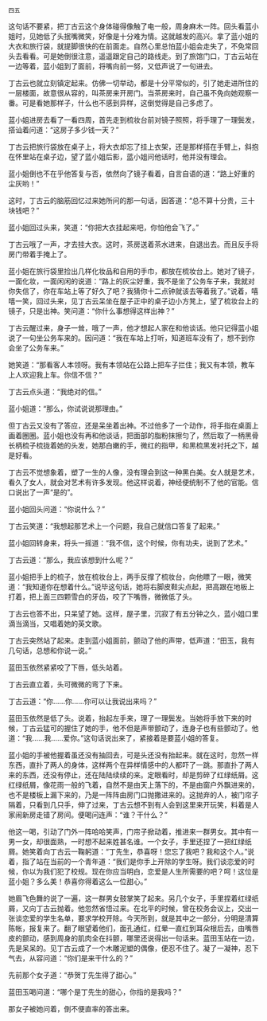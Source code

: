     四五 

   这句话不要紧，把丁古云这个身体碰得像触了电一般，周身麻木一阵。回头看蓝小姐时，见她低了头抿嘴微笑，好像是十分难为情。这就越发的高兴。拿了蓝小姐的大衣和旅行袋，就提脚很快的在前面走。自然心里总怕蓝小姐会走失了，不免常回头去看看。可是她倒很注意，遥遥跟定自己的路线走。到了旅馆门口，丁古云站在一边等着，蓝小姐到了面前，将嘴向前一努，又低声说了一句进去。

   丁古云也就立刻镇定起来。仿佛一切举动，都是十分平常似的，引了她走进所住的一层楼面，故意很从容的，叫茶房来开房门。当茶房来时，自己虽不免向她观察一番。可是看她那样子，什么也不感到异样，这倒觉得是自己多虑了。

   蓝小姐进房去看了一看四周，首先走到梳妆台前对镜子照照，将手理了一理鬓发，搭讪着问道：“这房子多少钱一天？”

   丁古云把旅行袋放在桌子上，将大衣却忘了挂上衣架，还是那样搭在手臂上，斜抱在怀里站在桌子边，望了蓝小姐后影，蓝小姐问他话时，他并没有理会。

   蓝小姐倒也不在乎他答复与否，依然向了镜子看着，自言自语的道：“路上好重的尘灰哟！”

   这时，丁古云的脑筋回忆过来她所问的那一句话，因答道：“总不算十分贵，三十块钱吧？”

   蓝小姐回过头来，笑道：“你把大衣挂起来吧，你怕他会飞了。”

   丁古云哦了一声，才去挂大衣。这时，茶房送着茶水进来，自退出去。而且反手将房门带着手掩上了。

   蓝小姐在旅行袋里捡出几样化妆品和自用的手巾，都放在梳妆台上。她对了镜子，一面化妆，一面闲闲的说道：“路上的灰尘好重，我不是坐了公务车子来，我就对你失信了，你在车站上等了好久了吧？我猜你十二点钟就该去等着我了。”说着，嘻嘻一笑，回过头来，见丁古云呆坐在屋子正中的桌子边小方凳上，望了梳妆台上的镜子，只是出神。笑问道：“你什么事想得这样出神？”

   丁古云醒过来，身子一耸，哦了一声，他才想起人家在和他谈话。他只记得蓝小姐说了一句坐公务车来的。因问道：“我在车站上打听，知道班车没有了，想不到你会坐了公务车来。”

   她笑道：“那看客人本领呀。我有本领站在公路上把车子拦住；我又有本领，教车上人欢迎我上车。你信不信？”

   丁古云点头道：“我绝对的信。”

   蓝小姐道：“那么，你试说说那理由。”

   但丁古云又没有了答应，还是呆坐着出神。不过他多了一个动作，将手指在桌面上画着圈圈。蓝小姐也没有再和他谈话，把面部的脂粉抹擦匀了，然后取了一柄黑骨长柄梳子梳拢着她的头发，她那白嫩的手，微红的指甲，和黑梳黑发衬托之下，越是好看。

   丁古云不觉想象着，塑了一生的人像，没有理会到这一种黑白美。女人就是艺术，看久了女人，就会对艺术有许多发现。他这样说着，神经便统制不了他的官能。信口说出了一声“是的”。

   蓝小姐回头问道：“你说什么？”

   丁古云笑道：“我想起那艺术上一个问题，我自己就信口答复了起来。”

   蓝小姐回转身来，将头一摇道：“我不信，这个时候，你有功夫，说到了艺术。”

   丁古云道：“那么，我应该想到什么呢？”

   蓝小姐把手上的梳子，放在梳妆台上，两手反撑了梳妆台，向他瞟了一眼，微笑道：“我知道你在想着什么。”说毕这句话，她将右脚皮鞋尖点起，把高跟在地板上打着，把上面三四颗雪白的牙齿，咬了下嘴唇，微微低了头。

   丁古云也答不出，只呆望了她。这样，屋子里，沉寂了有五分钟之久，蓝小姐口里滴当滴当，又唱着她的英文歌。

   丁古云突然站了起来。走到蓝小姐面前，颤动了他的声带，低声道：“田玉，我有几句话，总想和你说一说。”

   蓝田玉依然紧紧咬了下唇，低头站着。

   丁古云直立着，头可微微的弯了下来。

   丁古云道：“你……你……你可以让我说出来吗？”

   蓝田玉依然是低了头。说着，抬起左手来，理了一理鬓发。当她将手放下来的时候，丁古云猛可的握住了她的手，他不但是声带颤动了，连身子也有些颤动了。他道：“我……我……爱你。”这句话说出来了，紧接着是要蓝小姐的答复。

   蓝小姐的手被他握着虽还没有抽回去，可是头还没有抬起来。就在这时，忽然一样东西，直扑了两人的身体，这样两个在异样情感中的人都吓了一跳。那直扑了两人来的东西，还没有停止，还在陆陆续续的来。定眼看时，却是剪碎了红绿纸屑。这红绿纸屑，像花雨一般的飞着，自然不是由天上落下的，不是由窗户外飘进来的，也不是楼板上漏下来的，乃是一阵阵由房门口抛撒进来的。这抛弃的人，被门帘子隔着，只看到几只手，伸了过来，丁古云想不到有人会到这里来开玩笑，料着是人家闹新房走错了房间。便喝问连声：“谁？干什么？”

   他这一喝，引动了门外一阵哈哈笑声，门帘子掀动着，推进来一群男女。其中有一男一女，却很面熟，一时想不起来姓甚名谁。一个女子，手里还捏了一把红绿纸屑。她笑着向丁古云一鞠躬道：“丁先生，恭喜呀！您忘了我吧？我和这个人。”说着，指了站在当前的一个青年道：“我们是你手上开除的学生呀。我们谈恋爱的时候，你以为我们犯了校规。现在你应当明白，恋爱是人生所需要的吧？呵！这位是蓝小姐？多么美！恭喜你得着这么一位甜心。”

   她眉飞色舞的说了一遍，这一群男女鼓掌笑了起来。另几个女子，手里捏着红绿纸屑，又向丁古云抛着。他忽然省悟过来。在北平的时候，曾在校务会议上，交出一张谈恋爱的学生名单，要求学校开除。今天所到，就是其中之一部分，分明是清算陈帐，报复来了。翻了眼望着他们，面孔通红，红晕一直红到耳朵根后去，由嘴唇皮的颤动，感到周身的肌肉全在抖颤，哪里还说得出一句话来。蓝田玉站在一边，先是呆呆的。见丁古云成了一个木雕泥塑的偶像，便忍不住了。凝了一凝神，忍下气去，从容问道：“你们是来干什么的？”

   先前那个女子道：“恭贺丁先生得了甜心。”

   蓝田玉喝问道：“哪个是丁先生的甜心，你指的是我吗？”

   那女子被她问着，倒不便直率的答出来。

